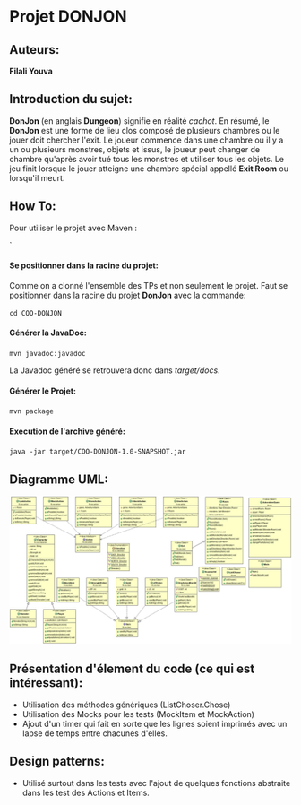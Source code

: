 # Projet DONJON
## Auteurs:
**Filali Youva**
## Introduction du sujet:
**DonJon** (en anglais **Dungeon**) signifie en réalité *cachot*. En résumé, le **DonJon** est une forme de lieu clos composé de plusieurs chambres ou le jouer doit chercher l'exit. Le joueur commence dans une chambre ou il y a un ou plusieurs monstres, objets et issus, le joueur peut changer de chambre qu'après avoir tué tous les monstres et utiliser tous les objets. Le jeu finit lorsque le jouer atteigne une chambre spécial appellé **Exit Room** ou lorsqu'il meurt.

## How To:
Pour utiliser le projet avec Maven :


`

#### Se positionner dans la racine du projet:

Comme on a clonné l'ensemble des TPs et non seulement le projet. Faut se positionner dans la racine du projet **DonJon** avec la commande:

`cd COO-DONJON`

#### Générer la JavaDoc:

`mvn javadoc:javadoc`

La Javadoc généré se retrouvera donc dans *target/docs*.

#### Générer le Projet:

`mvn package`

#### Execution de l'archive généré:

`java -jar target/COO-DONJON-1.0-SNAPSHOT.jar`

## Diagramme UML:
![UML Diagram](UML_Diagram.jpg)

## Présentation d'élement du code (ce qui est intéressant):

* Utilisation des méthodes génériques (ListChoser.Chose)
* Utilisation des Mocks pour les tests (MockItem et MockAction)
* Ajout d'un timer qui fait en sorte que les lignes soient imprimés avec un lapse de temps entre chacunes d'elles.

## Design patterns:
* Utilisé surtout dans les tests avec l'ajout de quelques fonctions abstraite dans les test des Actions et Items.




